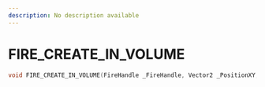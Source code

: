 ```yaml
---
description: No description available 
---
```


# FIRE_CREATE_IN_VOLUME

```cpp
void FIRE_CREATE_IN_VOLUME(FireHandle _FireHandle, Vector2 _PositionXY, float _PositionZ, int _HeightFlag, int _Flag);
```